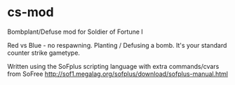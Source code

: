 # cs-mod
Bombplant/Defuse mod for Soldier of Fortune I

Red vs Blue - no respawning. Planting / Defusing a bomb. It's your standard counter strike gametype.

Written using the SoFplus scripting language with extra commands/cvars from SoFree
http://sof1.megalag.org/sofplus/download/sofplus-manual.html 
